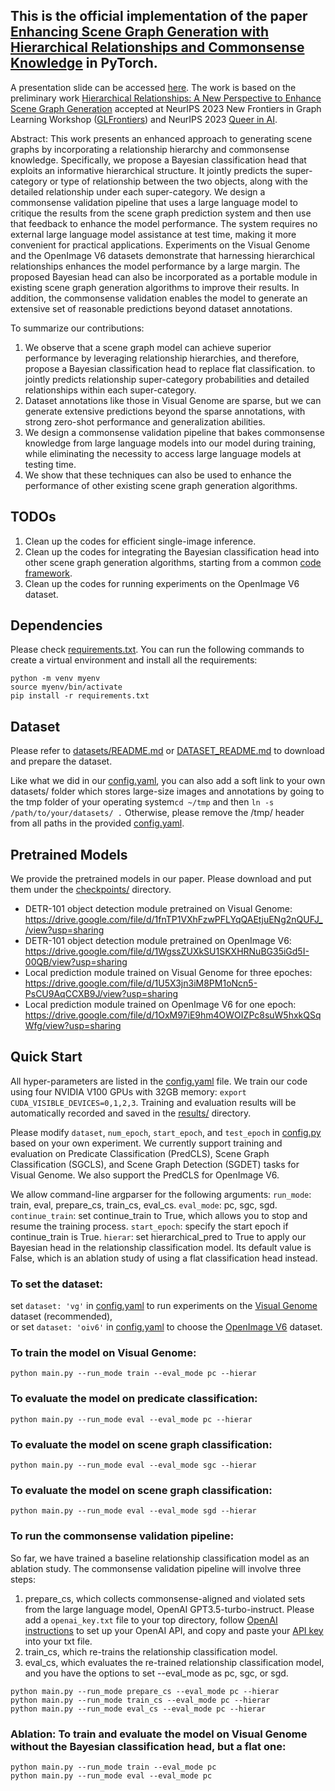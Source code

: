 ## This is the official implementation of the paper [Enhancing Scene Graph Generation with Hierarchical Relationships and Commonsense Knowledge](https://arxiv.org/abs/2311.12889) in PyTorch. 

A presentation slide can be accessed [here](https://docs.google.com/presentation/d/14MvudT8IP5zATr3GYfPXrDRyDENsBl-xV6E17Ffhr7s/edit?usp=sharing). The work is based on the preliminary work [Hierarchical Relationships: A New Perspective to Enhance Scene Graph Generation](https://arxiv.org/abs/2303.06842) accepted at NeurIPS 2023 New Frontiers in Graph Learning Workshop ([GLFrontiers](https://glfrontiers.github.io/)) and NeurIPS 2023 [Queer in AI](https://www.queerinai.com/neurips-2023).

Abstract: This work presents an enhanced approach to generating scene graphs by incorporating a relationship hierarchy and commonsense knowledge. Specifically, we propose a Bayesian classification head that exploits an informative hierarchical structure. It jointly predicts the super-category or type of relationship between the two objects, along with the detailed relationship under each super-category. We design a commonsense validation pipeline that uses a large language model to critique the results from the scene graph prediction system and then use that feedback to enhance the model performance. The system requires no external large language model assistance at test time, making it more convenient for practical applications. Experiments on the Visual Genome and the OpenImage V6 datasets demonstrate that harnessing hierarchical relationships enhances the model performance by a large margin. The proposed Bayesian head can also be incorporated as a portable module in existing scene graph generation algorithms to improve their results. In addition, the commonsense validation enables the model to generate an extensive set of reasonable predictions beyond dataset annotations.

To summarize our contributions:
1. We observe that a scene graph model can achieve superior performance by leveraging relationship hierarchies, and therefore, propose a Bayesian classification head to replace flat classification.
   to jointly predicts relationship super-category probabilities and detailed relationships within each super-category.
2. Dataset annotations like those in Visual Genome are sparse, but we can generate extensive predictions beyond the sparse annotations, with strong zero-shot performance and generalization abilities.
3. We design a commonsense validation pipeline that bakes commonsense knowledge from large language models into our model during training, while eliminating the necessity to access large language models at testing time.
4. We show that these techniques can also be used to enhance the performance of other existing scene graph generation algorithms.

## TODOs
1. Clean up the codes for efficient single-image inference.
2. Clean up the codes for integrating the Bayesian classification head into other scene graph generation algorithms, starting from a common [code framework](https://github.com/KaihuaTang/Scene-Graph-Benchmark.pytorch).
3. Clean up the codes for running experiments on the OpenImage V6 dataset.

## Dependencies
Please check [requirements.txt](requirements.txt). You can run the following commands to create a virtual environment and install all the requirements:
    
    python -m venv myenv
    source myenv/bin/activate
    pip install -r requirements.txt

## Dataset
  Please refer to [datasets/README.md](datasets/README.md) or [DATASET_README.md](DATASET_README.md) to download and prepare the dataset.
  
  Like what we did in our [config.yaml](config.yaml), you can also add a soft link to your own datasets/ folder which stores large-size images and annotations
  by going to the tmp folder of your operating system```cd ~/tmp``` and then
  ```ln -s /path/to/your/datasets/ .``` Otherwise, please remove the /tmp/ header from all paths in the provided [config.yaml](config.yaml).

## Pretrained Models
  We provide the pretrained models in our paper. Please download and put them under the [checkpoints/](checkpoints/) directory.

  - DETR-101 object detection module pretrained on Visual Genome: https://drive.google.com/file/d/1fnTP1VXhFzwPFLYqQAEtjuENg2nQUFJ_/view?usp=sharing
  - DETR-101 object detection module pretrained on OpenImage V6: https://drive.google.com/file/d/1WgssZUXkSU1SKXHRNuBG35iGd5I-00QB/view?usp=sharing
  - Local prediction module trained on Visual Genome for three epoches: https://drive.google.com/file/d/1U5X3jn3iM8PM1oNcn5-PsCU9AqCCXB9J/view?usp=sharing
  - Local prediction module trained on OpenImage V6 for one epoch: https://drive.google.com/file/d/1OxM97iE9hm4OWOIZPc8suW5hxkQSqWfg/view?usp=sharing

## Quick Start
  All hyper-parameters are listed in the [config.yaml](config.yaml) file.
  We train our code using four NVIDIA V100 GPUs with 32GB memory: ```export CUDA_VISIBLE_DEVICES=0,1,2,3```.
  Training and evaluation results will be automatically recorded and saved in the [results/](results/) directory.
  
  Please modify ```dataset```, ```num_epoch```, ```start_epoch```, and ```test_epoch``` in [config.py](config.py) based on your own experiment. We currently support training and evaluation on Predicate Classification (PredCLS), Scene Graph Classification (SGCLS), and Scene Graph Detection (SGDET) tasks for Visual Genome. We also support the PredCLS for OpenImage V6.
  
  We allow command-line argparser for the following arguments: ```run_mode```: train, eval, prepare_cs, train_cs, eval_cs. ```eval_mode```: pc, sgc, sgd. ```continue_train```: set continue_train to True, which allows you to stop and resume the training process.
  ```start_epoch```: specify the start epoch if continue_train is True. ```hierar```: set hierarchical_pred to True to apply our Bayesian head in the relationship classification model. Its default value is False, which is an ablation study of using a flat classification head instead.

  ### To set the dataset:
  set ```dataset: 'vg'``` in [config.yaml](config.yaml) to run experiments on the [Visual Genome](https://homes.cs.washington.edu/~ranjay/visualgenome/index.html) dataset (recommended),  
  or set ```dataset: 'oiv6'``` in [config.yaml](config.yaml) to choose the [OpenImage V6](https://storage.googleapis.com/openimages/web/download.html) dataset.

  ### To train the model on Visual Genome:

    python main.py --run_mode train --eval_mode pc --hierar

  ### To evaluate the model on predicate classification:

    python main.py --run_mode eval --eval_mode pc --hierar

  ### To evaluate the model on scene graph classification:

    python main.py --run_mode eval --eval_mode sgc --hierar

  ### To evaluate the model on scene graph classification:

    python main.py --run_mode eval --eval_mode sgd --hierar

  ### To run the commonsense validation pipeline:
  So far, we have trained a baseline relationship classification model as an ablation study. 
  The commonsense validation pipeline will involve three steps: 
  1. prepare_cs, which collects commonsense-aligned and violated sets from the large language model, OpenAI GPT3.5-turbo-instruct. Please add a ```openai_key.txt``` file to your top directory, follow [OpenAI instructions](https://platform.openai.com/docs/quickstart?context=python) to set up your OpenAI API, 
and copy and paste your [API key](https://platform.openai.com/api-keys) into your txt file.
  2. train_cs, which re-trains the relationship classification model. 
  3. eval_cs, which evaluates the re-trained relationship classification model, and you have the options to set --eval_mode as pc, sgc, or sgd.

    python main.py --run_mode prepare_cs --eval_mode pc --hierar
    python main.py --run_mode train_cs --eval_mode pc --hierar
    python main.py --run_mode eval_cs --eval_mode pc --hierar

  ### Ablation: To train and evaluate the model on Visual Genome without the Bayesian classification head, but a flat one:

    python main.py --run_mode train --eval_mode pc
    python main.py --run_mode eval --eval_mode pc




